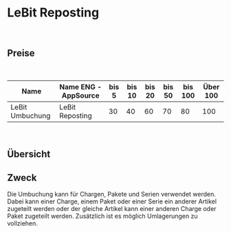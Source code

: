 # LeBit Reposting

<br>

## Preise

<br>

| Name                                    | Name ENG -AppSource               | bis 5 | bis 10 | bis 20 | bis 50 | bis 100 | Über 100 |
|-----------------------------------------|-----------------------------------|-------|--------|--------|--------|---------|----------|
| LeBit Umbuchung                         | LeBit Reposting                   | 30    | 40     | 60     | 70     | 80      | 100      |

<br>

## Übersicht


## Zweck

Die Umbuchung kann für Chargen, Pakete und Serien verwendet werden.
Dabei kann einer Charge, einem Paket oder einer Serie ein anderer
Artikel zugeteilt werden oder der gleiche Artikel kann einer anderen
Charge oder Paket zugeteilt werden. Zusätzlich ist es möglich
Umlagerungen zu vollziehen.

